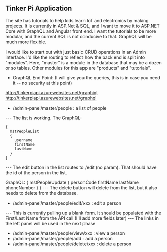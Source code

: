 Tinker Pi Application
-----

The site has tutorials to help kids learn IoT and electronics by making projects.  It is currently in ASP.Net & SQL, and I want to move it to ASP.NET Core with GraphQL and Angular front end.  I want the tutorials to be more modular, and the current SQL is not conducive to that.  GraphQL will be much more flexible.

I would like to start out with just basic CRUD operations in an Admin interface.  I'd like the routing to reflect how the back end is split into "modules".  Here, "master" is a module in the database that may be a dozen or so tables.  Other modules for this app are "products" and "tutorials".

* GraphQL End Point:  (I will give you the queries, this is in case you need it -- no security at this point)

http://tinkerpiapi.azurewebsites.net/graphiql
http://tinkerpiapi.azurewebsites.net/graphql

* /admin-panel/master/people            : a list of people

--- The list is working.  The GraphQL:

```
{
  mstPeopleList
  {
    username
    firstName
    lastName
  }
}

```
--- The edit button in the list routes to /edit (no param).  That should have the id of the person in the list.

GraphQL:
{
  mstPeopleUpdate {
    personCode
    firstName
    lastName
    phoneNumber
  }
}
--- The delete button will delete from the list, but it also needs to delete from the database.

* /admin-panel/master/people/edit/xxx     : edit a person

--- This is currently pulling up a blank form.  It should be populated with the First/Last Name from the API call (I'll add more fields later)
--- The links in the left panel will be used in the next phase


* /admin-panel/master/people/view/xxx     : view a person
* /admin-panel/master/people/add          : add a person
* /admin-panel/master/people/delete/xxx   : delete a person



